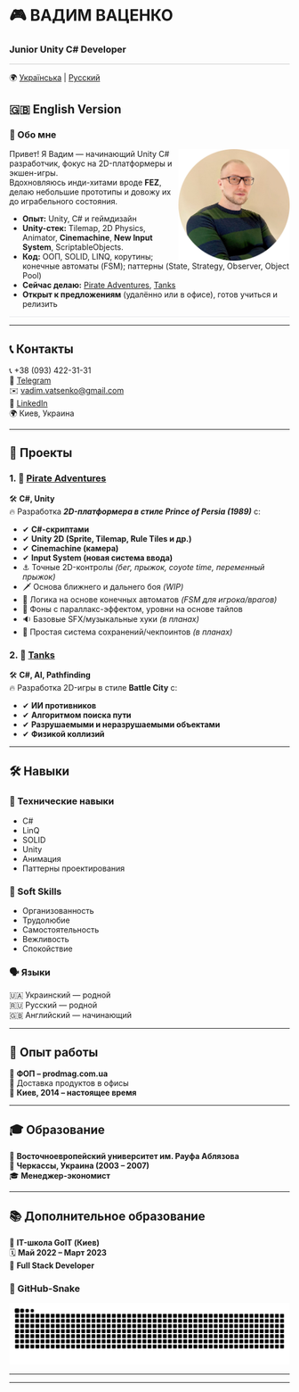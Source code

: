# 🎮 ВАДИМ ВАЦЕНКО  

### **Junior Unity C# Developer**  
<hr style="height:1px; border:none; background-color:#ccc;" />

🌍 [Українська](README_UKR.md) | [Русский](README_RUS.md)  
## 🇬🇧 **English Version**  

### 📝 Обо мне  
<img src="images/Avatar.png" width="200" align="right">

Привет! Я Вадим — начинающий Unity C# разработчик, фокус на 2D-платформеры и экшен-игры.  
Вдохновляюсь инди-хитами вроде **FEZ**, делаю небольшие прототипы и довожу их до играбельного состояния.

- **Опыт:** Unity, C# и геймдизайн  
- **Unity-стек:** Tilemap, 2D Physics, Animator, **Cinemachine**, **New Input System**, ScriptableObjects.  
- **Код:** ООП, SOLID, LINQ, корутины; конечные автоматы (FSM); паттерны (State, Strategy, Observer, Object Pool)  
- **Сейчас делаю:** [Pirate Adventures](https://github.com/vadimvatsenko/Pirate-Adventure-2D), [Tanks](https://github.com/vadimvatsenko/C_Charp_Tanks)  
- **Открыт к предложениям** (удалённо или в офисе), готов учиться и релизить

<hr style="height:1px; border:none; background-color:#e5e7eb;" />

---

## 📞 Контакты  
📞 +38 (093) 422-31-31  
💬 [Telegram](https://t.me/VadymVatsenko)  
✉️ [vadim.vatsenko@gmail.com](mailto:vadim.vatsenko@gmail.com)  
🔗 [LinkedIn](https://www.linkedin.com/in/vadym-vatsenko-667498242/)  
🌍 Киев, Украина  

---

## 🚀 Проекты  

### 1. 🎯 [Pirate Adventures](https://github.com/vadimvatsenko/Pirate-Adventure-2D)  
🛠 **C#, Unity**  
🔥 Разработка ***2D-платформера в стиле Prince of Persia (1989)*** с:  
- ✔ **C#-скриптами**  
- ✔ **Unity 2D (Sprite, Tilemap, Rule Tiles и др.)**  
- ✔ **Cinemachine (камера)**  
- ✔ **Input System (новая система ввода)**  
- ⚓️ Точные 2D-контролы *(бег, прыжок, coyote time, переменный прыжок)*  
- 🗡️ Основа ближнего и дальнего боя *(WIP)*  
- 🧠 Логика на основе конечных автоматов *(FSM для игрока/врагов)*  
- 🌆 Фоны с параллакс-эффектом, уровни на основе тайлов  
- 🔉 Базовые SFX/музыкальные хуки *(в планах)*  
- 💾 Простая система сохранений/чекпоинтов *(в планах)*  

### 2. 🎯 [Tanks](https://github.com/vadimvatsenko/C_Charp_Tanks)  
🛠 **C#, AI, Pathfinding**  
🔥 Разработка 2D-игры в стиле **Battle City** с:  
- ✔ **ИИ противников**  
- ✔ **Алгоритмом поиска пути**  
- ✔ **Разрушаемыми и неразрушаемыми объектами**  
- ✔ **Физикой коллизий**  

---

## 🛠 Навыки  

### 🎯 Технические навыки  
- C#  
- LinQ  
- SOLID  
- Unity  
- Анимация  
- Паттерны проектирования  

### 🤝 Soft Skills  
- Организованность  
- Трудолюбие  
- Самостоятельность  
- Вежливость  
- Спокойствие  

### 🗣 Языки  
🇺🇦 Украинский — родной  
🇷🇺 Русский — родной  
🇬🇧 Английский — начинающий  

---

## 💼 Опыт работы  
🛒 **ФОП – prodmag.com.ua**  
🚚 Доставка продуктов в офисы  
📍 **Киев, 2014 – настоящее время**  

---

## 🎓 Образование  
🏫 **Восточноевропейский университет им. Рауфа Аблязова**  
📍 **Черкассы, Украина (2003 – 2007)**  
🎓 **Менеджер-экономист**  

---

## 📚 Дополнительное образование  
🏫 **IT-школа GoIT (Киев)**  
🗓 **Май 2022 – Март 2023**  
📜 **Full Stack Developer**  

### 🐍 GitHub-Snake

<picture>
  <source media="(prefers-color-scheme: dark)" srcset="https://raw.githubusercontent.com/vadimvatsenko/vadimvatsenko/output/github-snake-dark.svg" />
  <source media="(prefers-color-scheme: light)" srcset="https://raw.githubusercontent.com/vadimvatsenko/vadimvatsenko/output/github-snake.svg" />
  <img alt="github snake animation" src="https://raw.githubusercontent.com/vadimvatsenko/vadimvatsenko/output/github-snake.svg" />
</picture>

---

---
